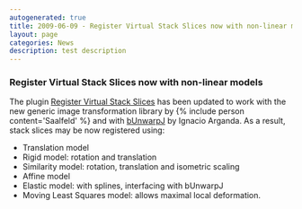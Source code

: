 ```yaml
---
autogenerated: true
title: 2009-06-09 - Register Virtual Stack Slices now with non-linear models
layout: page
categories: News
description: test description
---
```


### Register Virtual Stack Slices now with non-linear models

The plugin [Register Virtual Stack Slices](/plugins/register-virtual-stack-slices) has been updated to work with the new generic image transformation library by {% include person content='Saalfeld' %} and with [bUnwarpJ](http://biocomp.cnb.uam.es/~iarganda/bUnwarpJ/) by Ignacio Arganda. As a result, stack slices may be now registered using:

-   Translation model
-   Rigid model: rotation and translation
-   Similarity model: rotation, translation and isometric scaling
-   Affine model
-   Elastic model: with splines, interfacing with bUnwarpJ
-   Moving Least Squares model: allows maximal local deformation.


